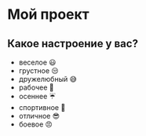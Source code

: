 # Мой проект

## Какое настроение у вас?
* веселое :smiley:
* грустное :unamused:
* дружелюбный :sweat_smile:
* рабочее :construction_worker:
* осеннее :umbrella:
* спортивное :running:
* отличное :sunglasses:
* боевое :angry:

